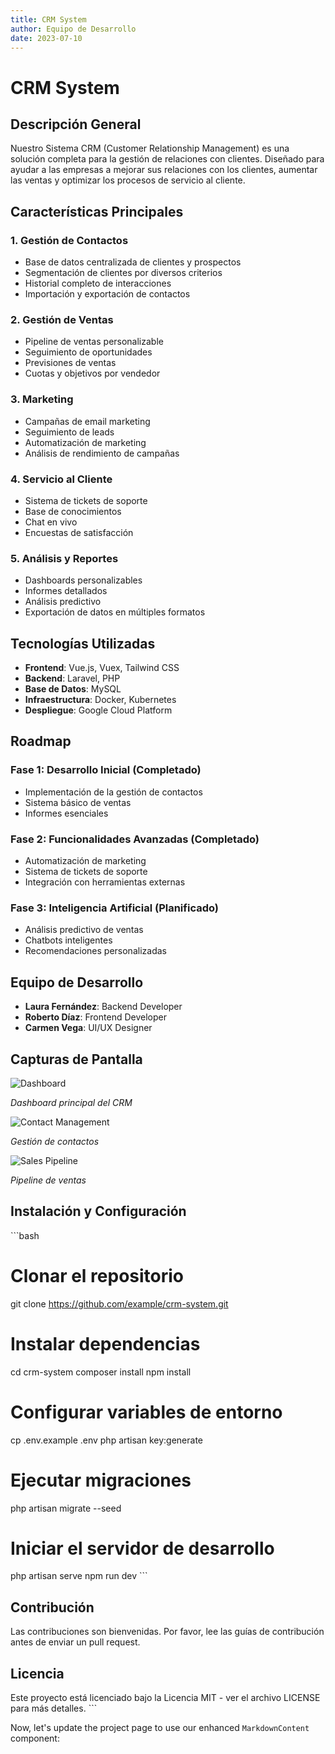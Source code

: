 ```yaml
---
title: CRM System
author: Equipo de Desarrollo
date: 2023-07-10
---
```


# CRM System

## Descripción General

Nuestro Sistema CRM (Customer Relationship Management) es una solución completa para la gestión de relaciones con clientes. Diseñado para ayudar a las empresas a mejorar sus relaciones con los clientes, aumentar las ventas y optimizar los procesos de servicio al cliente.

## Características Principales

### 1. Gestión de Contactos
- Base de datos centralizada de clientes y prospectos
- Segmentación de clientes por diversos criterios
- Historial completo de interacciones
- Importación y exportación de contactos

### 2. Gestión de Ventas
- Pipeline de ventas personalizable
- Seguimiento de oportunidades
- Previsiones de ventas
- Cuotas y objetivos por vendedor

### 3. Marketing
- Campañas de email marketing
- Seguimiento de leads
- Automatización de marketing
- Análisis de rendimiento de campañas

### 4. Servicio al Cliente
- Sistema de tickets de soporte
- Base de conocimientos
- Chat en vivo
- Encuestas de satisfacción

### 5. Análisis y Reportes
- Dashboards personalizables
- Informes detallados
- Análisis predictivo
- Exportación de datos en múltiples formatos

## Tecnologías Utilizadas

- **Frontend**: Vue.js, Vuex, Tailwind CSS
- **Backend**: Laravel, PHP
- **Base de Datos**: MySQL
- **Infraestructura**: Docker, Kubernetes
- **Despliegue**: Google Cloud Platform

## Roadmap

### Fase 1: Desarrollo Inicial (Completado)
- Implementación de la gestión de contactos
- Sistema básico de ventas
- Informes esenciales

### Fase 2: Funcionalidades Avanzadas (Completado)
- Automatización de marketing
- Sistema de tickets de soporte
- Integración con herramientas externas

### Fase 3: Inteligencia Artificial (Planificado)
- Análisis predictivo de ventas
- Chatbots inteligentes
- Recomendaciones personalizadas

## Equipo de Desarrollo

- **Laura Fernández**: Backend Developer
- **Roberto Díaz**: Frontend Developer
- **Carmen Vega**: UI/UX Designer

## Capturas de Pantalla

![Dashboard](/placeholder.svg?height=300&width=600&query=crm%20dashboard)

*Dashboard principal del CRM*

![Contact Management](/placeholder.svg?height=300&width=600&query=crm%20contact%20management)

*Gestión de contactos*

![Sales Pipeline](/placeholder.svg?height=300&width=600&query=crm%20sales%20pipeline)

*Pipeline de ventas*

## Instalación y Configuración

\`\`\`bash
# Clonar el repositorio
git clone https://github.com/example/crm-system.git

# Instalar dependencias
cd crm-system
composer install
npm install

# Configurar variables de entorno
cp .env.example .env
php artisan key:generate

# Ejecutar migraciones
php artisan migrate --seed

# Iniciar el servidor de desarrollo
php artisan serve
npm run dev
\`\`\`

## Contribución

Las contribuciones son bienvenidas. Por favor, lee las guías de contribución antes de enviar un pull request.

## Licencia

Este proyecto está licenciado bajo la Licencia MIT - ver el archivo LICENSE para más detalles.
\`\`\`

Now, let's update the project page to use our enhanced `MarkdownContent` component:
